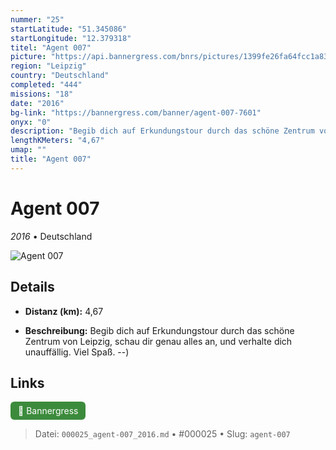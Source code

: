 ```yaml
---
nummer: "25"
startLatitude: "51.345086"
startLongitude: "12.379318"
titel: "Agent 007"
picture: "https://api.bannergress.com/bnrs/pictures/1399fe26fa64fcc1a83745f2ba21b35e"
region: "Leipzig"
country: "Deutschland"
completed: "444"
missions: "18"
date: "2016"
bg-link: "https://bannergress.com/banner/agent-007-7601"
onyx: "0"
description: "Begib dich auf Erkundungstour durch das schöne Zentrum von Leipzig, schau dir genau alles an, und verhalte dich unauffällig. Viel Spaß. --)"
lengthKMeters: "4,67"
umap: ""
title: "Agent 007"
---
```

# Agent 007

*2016* • Deutschland

![Agent 007](https://api.bannergress.com/bnrs/pictures/1399fe26fa64fcc1a83745f2ba21b35e)

## Details
- **Distanz (km):** 4,67



- **Beschreibung:** Begib dich auf Erkundungstour durch das schöne Zentrum von Leipzig, schau dir genau alles an, und verhalte dich unauffällig. Viel Spaß. --)


## Links
<div style="margin-top: 0.5em;">
<a href="https://bannergress.com/banner/agent-007-7601" target="_blank" style="display:inline-block;margin-right:8px;padding:6px 12px;background-color:#3c8b3c;color:white;text-decoration:none;border-radius:6px;">🔗 Bannergress</a>

</div>


> Datei: `000025_agent-007_2016.md` • #000025 • Slug: `agent-007`
